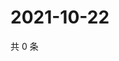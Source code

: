 # 2021-10-22

共 0 条

<!-- BEGIN WEIBO -->
<!-- 最后更新时间 Fri Oct 22 2021 05:00:52 GMT+0800 (China Standard Time) -->

<!-- END WEIBO -->
